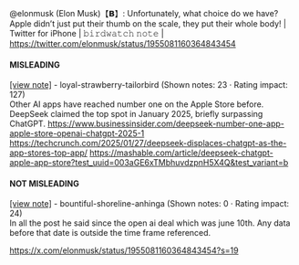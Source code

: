 @elonmusk (Elon Musk)【𝗕】: Unfortunately, what choice do we have? Apple didn’t just put their thumb on the scale, they put their whole body! | Twitter for iPhone | 𝚋𝚒𝚛𝚍𝚠𝚊𝚝𝚌𝚑 𝚗𝚘𝚝𝚎 | https://twitter.com/elonmusk/status/1955081160364843454

#### MISLEADING

[[view note]](https://x.com/i/birdwatch/n/1955293502981460426) - loyal-strawberry-tailorbird (Shown notes: 23 · Rating impact: 127)\
Other AI apps have reached number one on the Apple Store before. DeepSeek claimed the top spot in January 2025, briefly surpassing ChatGPT.
https://www.businessinsider.com/deepseek-number-one-app-apple-store-openai-chatgpt-2025-1
https://techcrunch.com/2025/01/27/deepseek-displaces-chatgpt-as-the-app-stores-top-app/
https://mashable.com/article/deepseek-chatgpt-apple-app-store?test_uuid=003aGE6xTMbhuvdzpnH5X4Q&test_variant=b

#### NOT MISLEADING

[[view note]](https://x.com/i/birdwatch/n/1955334649128853534) - bountiful-shoreline-anhinga (Shown notes: 0 · Rating impact: 24)\
In all the post he said since the open ai deal which was june 10th. Any data before that date is outside the time frame referenced.

https://x.com/elonmusk/status/1955081160364843454?s=19
